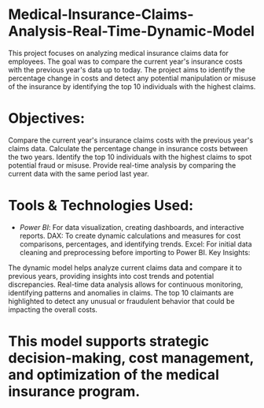 # Medical-Insurance-Claims-Analysis-Real-Time-Dynamic-Model
This project focuses on analyzing medical insurance claims data for employees. The goal was to compare the current year's insurance costs with the previous year's data up to today. The project aims to identify the percentage change in costs and detect any potential manipulation or misuse of the insurance by identifying the top 10 individuals with the highest claims.

# Objectives:

Compare the current year's insurance claims costs with the previous year's claims data.
Calculate the percentage change in insurance costs between the two years.
Identify the top 10 individuals with the highest claims to spot potential fraud or misuse.
Provide real-time analysis by comparing the current data with the same period last year.

# Tools & Technologies Used:

* *Power BI*: For data visualization, creating dashboards, and interactive reports.
DAX: To create dynamic calculations and measures for cost comparisons, percentages, and identifying trends.
Excel: For initial data cleaning and preprocessing before importing to Power BI.
Key Insights:

The dynamic model helps analyze current claims data and compare it to previous years, providing insights into cost trends and potential discrepancies.
Real-time data analysis allows for continuous monitoring, identifying patterns and anomalies in claims.
The top 10 claimants are highlighted to detect any unusual or fraudulent behavior that could be impacting the overall costs.
# This model supports strategic decision-making, cost management, and optimization of the medical insurance program.
